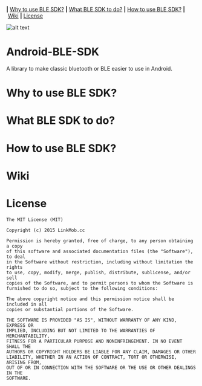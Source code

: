 <b>|</b>&nbsp;<a href='#Why to use BLE SDK?'>Why to use BLE SDK?</a>
<b>|</b>&nbsp;<a href='#What BLE SDK to do?'>What BLE SDK to do?</a>
<b>|</b>&nbsp;<a href='#How to use BLE SDK?'>How to use BLE SDK?</a>
<b>|</b>&nbsp;<a href="https://github.com/Mylittleswift/Android-BLE-SDK/wiki">Wiki</a>
<b>|</b>&nbsp;<a href='#License'>License</a>


![alt text](http://www.tothemobile.com/wp-content/uploads/2013/02/Transfer-Apps-Between-Android-Mobiles.jpg)


# Android-BLE-SDK

A library to make classic bluetooth or BLE easier to use in Android.



Why to use BLE SDK?
===================



What BLE SDK to do?
===================


How to use BLE SDK?
===================

Wiki
====



License
=======

    The MIT License (MIT)

    Copyright (c) 2015 LinkMob.cc

    Permission is hereby granted, free of charge, to any person obtaining a copy
    of this software and associated documentation files (the "Software"), to deal
    in the Software without restriction, including without limitation the rights
    to use, copy, modify, merge, publish, distribute, sublicense, and/or sell
    copies of the Software, and to permit persons to whom the Software is
    furnished to do so, subject to the following conditions:

    The above copyright notice and this permission notice shall be included in all
    copies or substantial portions of the Software.

    THE SOFTWARE IS PROVIDED "AS IS", WITHOUT WARRANTY OF ANY KIND, EXPRESS OR
    IMPLIED, INCLUDING BUT NOT LIMITED TO THE WARRANTIES OF MERCHANTABILITY,
    FITNESS FOR A PARTICULAR PURPOSE AND NONINFRINGEMENT. IN NO EVENT SHALL THE
    AUTHORS OR COPYRIGHT HOLDERS BE LIABLE FOR ANY CLAIM, DAMAGES OR OTHER
    LIABILITY, WHETHER IN AN ACTION OF CONTRACT, TORT OR OTHERWISE, ARISING FROM,
    OUT OF OR IN CONNECTION WITH THE SOFTWARE OR THE USE OR OTHER DEALINGS IN THE
    SOFTWARE.
